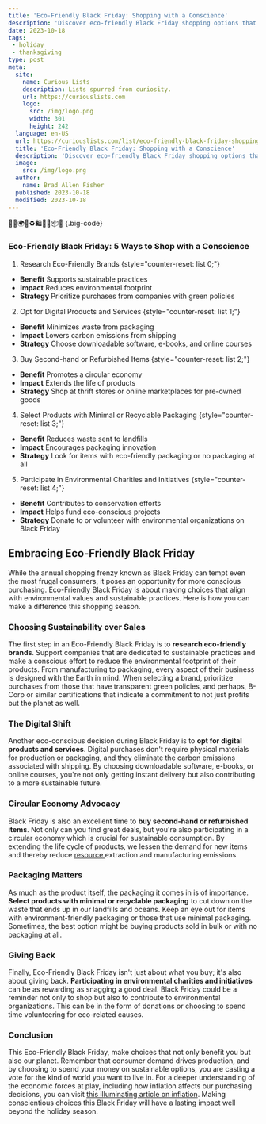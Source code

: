 ```yaml
---
title: 'Eco-Friendly Black Friday: Shopping with a Conscience'
description: 'Discover eco-friendly Black Friday shopping options that align with your values. Shop consciously and make a positive impact on the environment.'
date: 2023-10-18
tags:
 - holiday
 - thanksgiving
type: post
meta:
  site:
    name: Curious Lists
    description: Lists spurred from curiosity.
    url: https://curiouslists.com
    logo:
      src: /img/logo.png
      width: 301
      height: 242
  language: en-US
  url: https://curiouslists.com/list/eco-friendly-black-friday-shopping-with-a-conscience
  title: 'Eco-Friendly Black Friday: Shopping with a Conscience'
  description: 'Discover eco-friendly Black Friday shopping options that align with your values. Shop consciously and make a positive impact on the environment.'
  image:
    src: /img/logo.png
  author:
    name: Brad Allen Fisher
  published: 2023-10-18
  modified: 2023-10-18
---
```



🌱🍃🌍🌿♻️🛍️🔋💚📦🤲 {.big-code}

### Eco-Friendly Black Friday: 5 Ways to Shop with a Conscience

1. Research Eco-Friendly Brands {style="counter-reset: list 0;"}
  - **Benefit** Supports sustainable practices
  - **Impact** Reduces environmental footprint
  - **Strategy** Prioritize purchases from companies with green policies

2. Opt for Digital Products and Services {style="counter-reset: list 1;"}
  - **Benefit** Minimizes waste from packaging
  - **Impact** Lowers carbon emissions from shipping
  - **Strategy** Choose downloadable software, e-books, and online courses

3. Buy Second-hand or Refurbished Items {style="counter-reset: list 2;"}
  - **Benefit** Promotes a circular economy
  - **Impact** Extends the life of products
  - **Strategy** Shop at thrift stores or online marketplaces for pre-owned goods

4. Select Products with Minimal or Recyclable Packaging {style="counter-reset: list 3;"}
  - **Benefit** Reduces waste sent to landfills
  - **Impact** Encourages packaging innovation
  - **Strategy** Look for items with eco-friendly packaging or no packaging at all

5. Participate in Environmental Charities and Initiatives {style="counter-reset: list 4;"}
  - **Benefit** Contributes to conservation efforts
  - **Impact** Helps fund eco-conscious projects
  - **Strategy** Donate to or volunteer with environmental organizations on Black Friday


## Embracing Eco-Friendly Black Friday

While the annual shopping frenzy known as Black Friday can tempt even the most frugal consumers, it poses an opportunity for more conscious purchasing. Eco-Friendly Black Friday is about making choices that align with environmental values and sustainable practices. Here is how you can make a difference this shopping season.

### Choosing Sustainability over Sales

The first step in an Eco-Friendly Black Friday is to **research eco-friendly brands**. Support companies that are dedicated to sustainable practices and make a conscious effort to reduce the environmental footprint of their products. From manufacturing to packaging, every aspect of their business is designed with the Earth in mind. When selecting a brand, prioritize purchases from those that have transparent green policies, and perhaps, B-Corp or similar certifications that indicate a commitment to not just profits but the planet as well.

### The Digital Shift

Another eco-conscious decision during Black Friday is to **opt for digital products and services**. Digital purchases don't require physical materials for production or packaging, and they eliminate the carbon emissions associated with shipping. By choosing downloadable software, e-books, or online courses, you're not only getting instant delivery but also contributing to a more sustainable future.

### Circular Economy Advocacy

Black Friday is also an excellent time to **buy second-hand or refurbished items**. Not only can you find great deals, but you're also participating in a circular economy which is crucial for sustainable consumption. By extending the life cycle of products, we lessen the demand for new items and thereby reduce [resource  ](https://curiouslists.com/list/the-impact-of-black-friday-on-retail-trends)extraction and manufacturing emissions.

### Packaging Matters

As much as the product itself, the packaging it comes in is of importance. **Select products with minimal or recyclable packaging** to cut down on the waste that ends up in our landfills and oceans. Keep an eye out for items with environment-friendly packaging or those that use minimal packaging. Sometimes, the best option might be buying products sold in bulk or with no packaging at all.

### Giving Back

Finally, Eco-Friendly Black Friday isn't just about what you buy; it's also about giving back. **Participating in environmental charities and initiatives** can be as rewarding as snagging a good deal. Black Friday could be a reminder not only to shop but also to contribute to environmental organizations. This can be in the form of donations or choosing to spend time volunteering for eco-related causes.

### Conclusion

This Eco-Friendly Black Friday, make choices that not only benefit you but also our planet. Remember that consumer demand drives production, and by choosing to spend your money on sustainable options, you are casting a vote for the kind of world you want to live in. For a deeper understanding of the economic forces at play, including how inflation affects our purchasing decisions, you can visit [this illuminating article on inflation](https://curiouslists.com/list/10-key-facts-everyone-should-know-about-inflation). Making conscientious choices this Black Friday will have a lasting impact well beyond the holiday season.